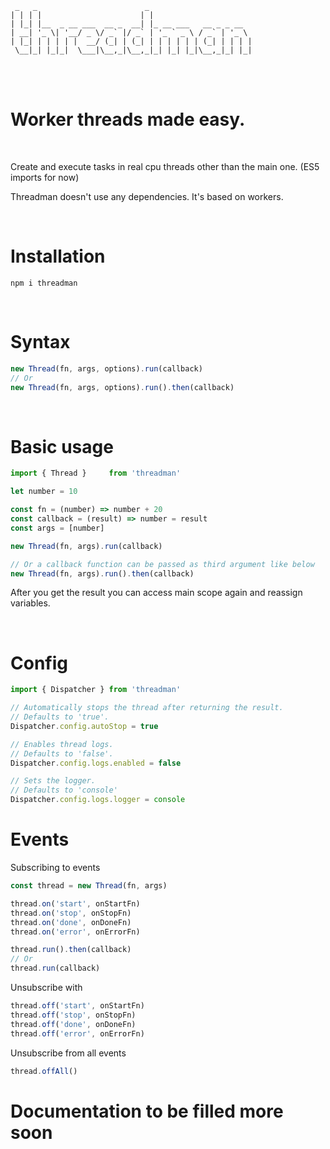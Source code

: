 ```
 _   _                        _
| | | |                      | |
| |_| |__  _ __ ___  __ _  __| |_ __ ___   __ _ _ __
| __| '_ \| '__/ _ \/ _` |/ _` | '_ ` _ \ / _` | '_ \
| |_| | | | | |  __/ (_| | (_| | | | | | | (_| | | | |
 \__|_| |_|_|  \___|\__,_|\__,_|_| |_| |_|\__,_|_| |_|
 ```

<br />
<br />

# **Worker threads made easy.**

<br />

Create and execute tasks in real cpu threads other than the main one. (ES5 imports for now)

Threadman doesn't use any dependencies. It's based on workers.

<br />

# Installation
```
npm i threadman
```


<br />

# Syntax

```js
new Thread(fn, args, options).run(callback)
// Or
new Thread(fn, args, options).run().then(callback)
```

<br />

# Basic usage

```js
import { Thread }     from 'threadman'

let number = 10

const fn = (number) => number + 20
const callback = (result) => number = result
const args = [number]

new Thread(fn, args).run(callback)

// Or a callback function can be passed as third argument like below
new Thread(fn, args).run().then(callback)

```
After you get the result you can access main scope again and reassign variables.

<br />

# Config

```js
import { Dispatcher } from 'threadman'

// Automatically stops the thread after returning the result.
// Defaults to 'true'.
Dispatcher.config.autoStop = true

// Enables thread logs.
// Defaults to 'false'.
Dispatcher.config.logs.enabled = false

// Sets the logger.
// Defaults to 'console'
Dispatcher.config.logs.logger = console
```

# **Events**

Subscribing to events

```js
const thread = new Thread(fn, args)

thread.on('start', onStartFn)
thread.on('stop', onStopFn)
thread.on('done', onDoneFn)
thread.on('error', onErrorFn)

thread.run().then(callback)
// Or
thread.run(callback)
```

Unsubscribe with

```js
thread.off('start', onStartFn)
thread.off('stop', onStopFn)
thread.off('done', onDoneFn)
thread.off('error', onErrorFn)
```

Unsubscribe from all events

```js
thread.offAll()
```

# **Documentation to be filled more soon**